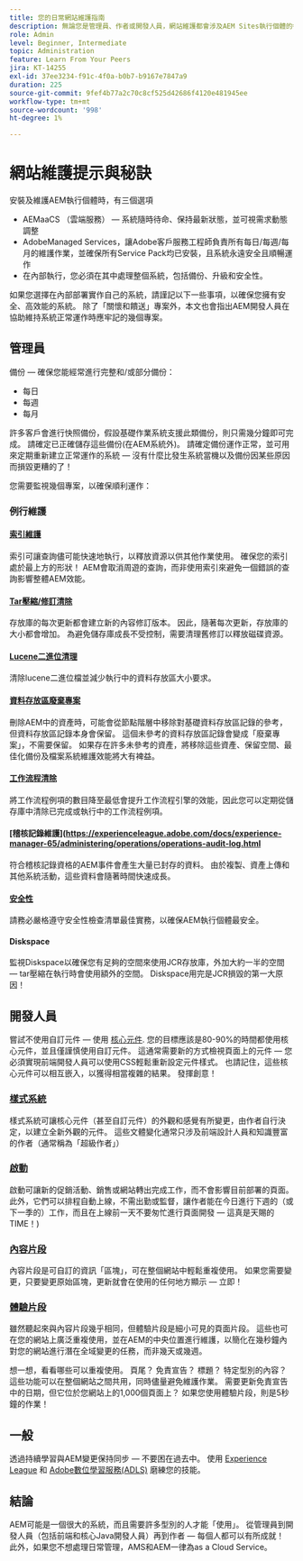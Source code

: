 ```yaml
---
title: 您的日常網站維護指南
description: 無論您是管理員、作者或開發人員，網站維護都會涉及AEM Sites執行個體的每個層面。 使用本指南來確保您的策略設定為成功。
role: Admin
level: Beginner, Intermediate
topic: Administration
feature: Learn From Your Peers
jira: KT-14255
exl-id: 37ee3234-f91c-4f0a-b0b7-b9167e7847a9
duration: 225
source-git-commit: 9fef4b77a2c70c8cf525d42686f4120e481945ee
workflow-type: tm+mt
source-wordcount: '998'
ht-degree: 1%

---
```


# 網站維護提示與秘訣

安裝及維護AEM執行個體時，有三個選項

* AEMaaCS （雲端服務） — 系統隨時待命、保持最新狀態，並可視需求動態調整
* AdobeManaged Services，讓Adobe客戶服務工程師負責所有每日/每週/每月的維護作業，並確保所有Service Pack均已安裝，且系統永遠安全且順暢運作
* 在內部執行，您必須在其中處理整個系統，包括備份、升級和安全性。

如果您選擇在內部部署實作自己的系統，請謹記以下一些事項，以確保您擁有安全、高效能的系統。 除了「關懷和饋送」專案外，本文也會指出AEM開發人員在協助維持系統正常運作時應牢記的幾個專案。

## 管理員

備份 — 確保您能經常進行完整和/或部分備份：

* 每日
* 每週
* 每月

許多客戶會進行快照備份，假設基礎作業系統支援此類備份，則只需幾分鐘即可完成。 請確定已正確儲存這些備份(在AEM系統外)。 請確定備份運作正常，並可用來定期重新建立正常運作的系統 — 沒有什麼比發生系統當機以及備份因某些原因而損毀更糟的了！

您需要監視幾個專案，以確保順利運作：

### 例行維護

#### [索引維護](https://experienceleague.adobe.com/docs/experience-manager-65/deploying/practices/best-practices-for-queries-and-indexing.html?lang=en)

索引可讓查詢儘可能快速地執行，以釋放資源以供其他作業使用。 確保您的索引處於最上方的形狀！ AEM會取消周遊的查詢，而非使用索引來避免一個錯誤的查詢影響整體AEM效能。

#### [Tar壓縮/修訂清除](https://experienceleague.adobe.com/docs/experience-manager-65/deploying/deploying/revision-cleanup.html?lang=en)

存放庫的每次更新都會建立新的內容修訂版本。 因此，隨著每次更新，存放庫的大小都會增加。 為避免儲存庫成長不受控制，需要清理舊修訂以釋放磁碟資源。

#### [Lucene二進位清理](https://experienceleague.adobe.com/docs/experience-manager-65/administering/operations/operations-dashboard.html#automated-maintenance-tasks)

清除lucene二進位檔並減少執行中的資料存放區大小要求。

#### [資料存放區廢棄專案](https://experienceleague.adobe.com/docs/experience-manager-65/administering/operations/data-store-garbage-collection.html)

刪除AEM中的資產時，可能會從節點階層中移除對基礎資料存放區記錄的參考，但資料存放區記錄本身會保留。 這個未參考的資料存放區記錄會變成「廢棄專案」，不需要保留。 如果存在許多未參考的資產，將移除這些資產、保留空間、最佳化備份及檔案系統維護效能將大有裨益。

#### [工作流程清除](https://experienceleague.adobe.com/docs/experience-manager-65/administering/operations/workflows-administering.html)

將工作流程例項的數目降至最低會提升工作流程引擎的效能，因此您可以定期從儲存庫中清除已完成或執行中的工作流程例項。

#### [稽核記錄維護](https://experienceleague.adobe.com/docs/experience-manager-65/administering/operations/operations-audit-log.html

符合稽核記錄資格的AEM事件會產生大量已封存的資料。 由於複製、資產上傳和其他系統活動，這些資料會隨著時間快速成長。

#### [安全性](https://experienceleague.adobe.com/docs/experience-manager-65/administering/security/security-checklist.html?lang=en)

請務必嚴格遵守安全性檢查清單最佳實務，以確保AEM執行個體最安全。

#### Diskspace

監視Diskspace以確保您有足夠的空間來使用JCR存放庫，外加大約一半的空間 — tar壓縮在執行時會使用額外的空間。 Diskspace用完是JCR損毀的第一大原因！

## 開發人員

嘗試不使用自訂元件 — 使用 [核心元件](https://www.aemcomponents.dev/). 您的目標應該是80-90%的時間都使用核心元件，並且僅謹慎使用自訂元件。 這通常需要新的方式檢視頁面上的元件 — 您必須實現前端開發人員可以使用CSS輕鬆重新設定元件樣式。 也請記住，這些核心元件可以相互嵌入，以獲得相當複雜的結果。 發揮創意！

### [樣式系統](https://experienceleague.adobe.com/docs/experience-manager-65/authoring/siteandpage/style-system.html?lang=en)

樣式系統可讓核心元件（甚至自訂元件）的外觀和感覺有所變更，由作者自行決定，以建立全新外觀的元件。 這些文體變化通常只涉及前端設計人員和知識豐富的作者（通常稱為「超級作者」）

### [啟動](https://experienceleague.adobe.com/docs/experience-manager-cloud-service/content/sites/authoring/launches/overview.html?lang=en)

啟動可讓新的促銷活動、銷售或網站轉出完成工作，而不會影響目前部署的頁面。 此外，它們可以排程自動上線，不需出勤或監督，讓作者能在今日進行下週的（或下一季的）工作，而且在上線前一天不要匆忙進行頁面開發 — 這真是天賜的TIME！)

### [內容片段](https://experienceleague.adobe.com/docs/experience-manager-65/assets/fragments/content-fragments.html)

內容片段是可自訂的資訊「區塊」，可在整個網站中輕鬆重複使用。 如果您需要變更，只要變更原始區塊，更新就會在使用的任何地方顯示 — 立即！

### [體驗片段](https://experienceleague.adobe.com/docs/experience-manager-learn/sites/experience-fragments/experience-fragments-feature-video-use.html?lang=en)

雖然聽起來與內容片段幾乎相同，但體驗片段是細小可見的頁面片段。 這些也可在您的網站上廣泛重複使用，並在AEM的中央位置進行維護，以簡化在幾秒鐘內對您的網站進行潛在全域變更的任務，而非幾天或幾週。

想一想，看看哪些可以重複使用。 頁尾？ 免責宣告？ 標題？ 特定型別的內容？ 這些功能可以在整個網站之間共用，同時儘量避免維護作業。 需要更新免責宣告中的日期，但它位於您網站上的1,000個頁面上？ 如果您使用體驗片段，則是5秒鐘的作業！

## 一般

透過持續學習與AEM變更保持同步 — 不要困在過去中。 使用 [Experience League](https://experienceleague.adobe.com/docs/experience-manager-learn/sites/overview.html?lang=en) 和 [Adobe數位學習服務(ADLS)](https://learning.adobe.com/) 磨練您的技能。

## 結論

AEM可能是一個很大的系統，而且需要許多型別的人才能「使用」。 從管理員到開發人員（包括前端和核心Java開發人員）再到作者 — 每個人都可以有所成就！ 此外，如果您不想處理日常管理，AMS和AEM一律為as a Cloud Service。

